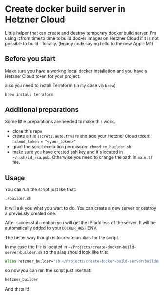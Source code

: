 # Create docker build server in Hetzner Cloud

Little helper that can create and destroy temporary docker build server.
I'm using it from time to time to build docker images on Hetzner Cloud if it is not possible to build it locally. (legacy code saying hello to the new Apple M1)

## Before you start

Make sure you have a working local docker installation and you have a Hetzner Cloud token for your project.

also you need to install Terraform (in my case via `brew`)

```sh
brew install terraform
```

## Additional preparations

Some little preparations are needed to make this work.

- clone this repo
- create a file `secrets.auto.tfvars` and add your Hetzner Cloud token: `hcloud_token = "<your_token>"`
- grant the script execution permission: `chmod +x builder.sh`
- make sure you have created ssh key and it's located in `~/.ssh/id_rsa.pub`. Otherwise you need to change the path in `main.tf` file.
  
## Usage

You can run the script just like that:

```sh
./builder.sh
```

It will ask you what you want to do. You can create a new server or destroy a previously created one.

After successful creation you will get the IP address of the server. It will be automatically added to your `DOCKER_HOST` ENV.

The better way though is to create an alias for the script.

In my case the file is located in `~/Projects/create-docker-build-server/builder.sh` so the alias should look like this:

```sh
alias hetzner_builder="sh ~/Projects/create-docker-build-server/builder.sh"
```

so now you can run the script just like that:

```sh
hetzner_builder
```

And thats it!
